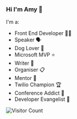 ### Hi I'm Amy 👋

I'm a:
* Front End Developer 👩‍💻
* Speaker 🗣
* Dog Lover 🐺
* Microsoft MVP ⭐
* Writer 📝
* Organiser 📋
* Mentor 🤝
* Twilio Champion 🏆
* Conference Addict 🎫
* Developer Evangelist 🥑

![Visitor Count](https://profile-counter.glitch.me/amykapernick/count.svg)
